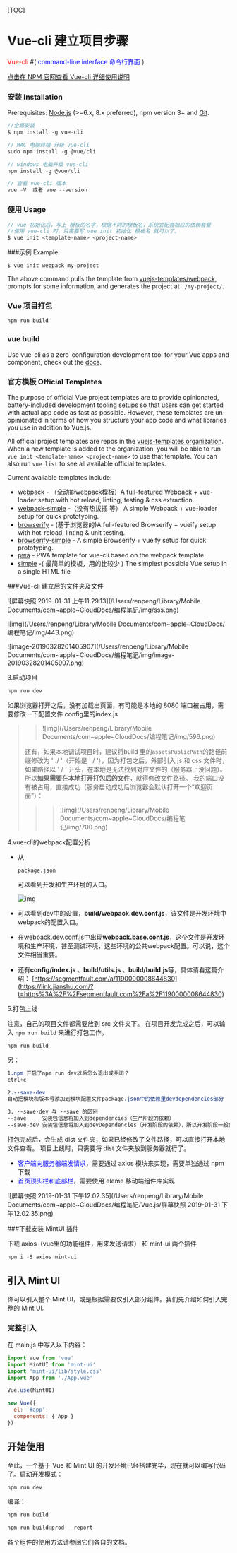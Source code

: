 [TOC]



# Vue-cli 建立项目步骤

<font color='red'>Vue-cli</font>  #(<font color="blue"> command-line interface 命令行界面 </font>)

[点击在 NPM 官网查看 Vue-cli 详细使用说明](https://www.npmjs.com/package/vue-cli)

### 安装 Installation

Prerequisites: [Node.js](https://nodejs.org/en/) (>=6.x, 8.x preferred), npm version 3+ and [Git](https://git-scm.com/).

```js
//全局安装
$ npm install -g vue-cli

// MAC 电脑终端 升级 vue-cli
sudo npm install -g @vue/cli  

// windows 电脑升级 vue-cli
npm install -g @vue/cli

// 查看 vue-cli 版本
vue -V  或者 vue --version
```

### 使用 Usage

```js
// vue 初始化后，写上 模板的名字，根据不同的模板名，系统会配套相应的依赖套餐
//使用 vue-cli 时，只需要写 vue init 初始化 模板名 就可以了。 
$ vue init <template-name> <project-name>
```

###示例 Example:

```
$ vue init webpack my-project
```

The above command pulls the template from [vuejs-templates/webpack](https://github.com/vuejs-templates/webpack), prompts for some information, and generates the project at `./my-project/`.



### Vue 项目打包

```js
npm run build
```



### vue build

Use vue-cli as a zero-configuration development tool for your Vue apps and component, check out the [docs](https://github.com/vuejs/vue-cli/blob/HEAD/docs/build.md).

### 官方模板 Official Templates

The purpose of official Vue project templates are to provide opinionated, battery-included development tooling setups so that users can get started with actual app code as fast as possible. However, these templates are un-opinionated in terms of how you structure your app code and what libraries you use in addition to Vue.js.

All official project templates are repos in the [vuejs-templates organization](https://github.com/vuejs-templates). When a new template is added to the organization, you will be able to run `vue init <template-name> <project-name>` to use that template. You can also run `vue list` to see all available official templates.

Current available templates include:

- [webpack](https://github.com/vuejs-templates/webpack) - （全动能webpack模板）A full-featured Webpack + vue-loader setup with hot reload, linting, testing & css extraction.
- [webpack-simple](https://github.com/vuejs-templates/webpack-simple) -（没有热拔插 等） A simple Webpack + vue-loader setup for quick prototyping.
- [browserify](https://github.com/vuejs-templates/browserify) - (基于浏览器的)A full-featured Browserify + vueify setup with hot-reload, linting & unit testing.
- [browserify-simple](https://github.com/vuejs-templates/browserify-simple) - A simple Browserify + vueify setup for quick prototyping.
- [pwa](https://github.com/vuejs-templates/pwa) - PWA template for vue-cli based on the webpack template
- [simple](https://github.com/vuejs-templates/simple) -( 最简单的模板，用的比较少 ) The simplest possible Vue setup in a single HTML file



###Vue-cli 建立后的文件夹及文件

![屏幕快照 2019-01-31 上午11.29.13](/Users/renpeng/Library/Mobile Documents/com~apple~CloudDocs/编程笔记/img/sss.png)

![img](/Users/renpeng/Library/Mobile Documents/com~apple~CloudDocs/编程笔记/img/443.png)



![image-20190328201405907](/Users/renpeng/Library/Mobile Documents/com~apple~CloudDocs/编程笔记/img/image-20190328201405907.png)





3.启动项目

```js
npm run dev
```

如果浏览器打开之后，没有加载出页面，有可能是本地的 8080 端口被占用，需要修改一下配置文件 config里的index.js

> > ![img](/Users/renpeng/Library/Mobile Documents/com~apple~CloudDocs/编程笔记/img/596.png)
>
> 还有，如果本地调试项目时，建议将build 里的`assetsPublicPath`的路径前缀修改为 ' ./ '（开始是 ' / '），因为打包之后，外部引入 js 和 css 文件时，如果路径以 ' / ' 开头，在本地是无法找到对应文件的（服务器上没问题）。所以**如果需要在本地打开打包后的文件**，就得修改文件路径。
> 我的端口没有被占用，直接成功（服务启动成功后浏览器会默认打开一个“欢迎页面”）：
>
> > > ![img](/Users/renpeng/Library/Mobile Documents/com~apple~CloudDocs/编程笔记/img/700.png)



4.vue-cli的webpack配置分析

- 从

  ```
  package.json
  ```

  可以看到开发和生产环境的入口。

  ![img](https://upload-images.jianshu.io/upload_images/10868449-255932a94e033291.png?imageMogr2/auto-orient/strip%7CimageView2/2/w/700)

- 可以看到dev中的设置，**build/webpack.dev.conf.js**，该文件是开发环境中webpack的配置入口。

- 在webpack.dev.conf.js中出现**webpack.base.conf.js**，这个文件是开发环境和生产环境，甚至测试环境，这些环境的公共webpack配置。可以说，这个文件相当重要。

- 还有**config/index.js 、build/utils.js 、build/build.js**等，具体请看这篇介绍：
  [https://segmentfault.com/a/1190000008644830](https://link.jianshu.com/?t=https%3A%2F%2Fsegmentfault.com%2Fa%2F1190000008644830)

5.打包上线

注意，自己的项目文件都需要放到 src 文件夹下。
在项目开发完成之后，可以输入 `npm run build` 来进行打包工作。

```
npm run build
```

另：

```css
1.npm 开启了npm run dev以后怎么退出或关闭？
ctrl+c

2.--save-dev
自动把模块和版本号添加到模块配置文件package.json中的依赖里devdependencies部分

3. --save-dev 与 --save 的区别
--save     安装包信息将加入到dependencies（生产阶段的依赖）
--save-dev 安装包信息将加入到devDependencies（开发阶段的依赖），所以开发阶段一般使用它
```

打包完成后，会生成 dist 文件夹，如果已经修改了文件路径，可以直接打开本地文件查看。
项目上线时，只需要将 dist 文件夹放到服务器就行了。

* <font color="blue">客户端向服务器端发请求</font>，需要通过 axios 模块来实现，需要单独通过 npm 下载
* <font color="blue">首页顶头栏和底部栏</font>，需要使用 eleme 移动端组件库实现



![屏幕快照 2019-01-31 下午12.02.35](/Users/renpeng/Library/Mobile Documents/com~apple~CloudDocs/编程笔记/Vue.js/屏幕快照 2019-01-31 下午12.02.35.png)



###下载安装 MintUI 插件

下载 axios（vue里的功能组件，用来发送请求）  和  mint-ui 两个插件

```js
npm i -S axios mint-ui
```

## 引入 Mint UI

你可以引入整个 Mint UI，或是根据需要仅引入部分组件。我们先介绍如何引入完整的 Mint UI。

### 完整引入

在 main.js 中写入以下内容：

```javascript
import Vue from 'vue'
import MintUI from 'mint-ui'
import 'mint-ui/lib/style.css'
import App from './App.vue'

Vue.use(MintUI)

new Vue({
  el: '#app',
  components: { App }
})
```

## 开始使用

至此，一个基于 Vue 和 Mint UI 的开发环境已经搭建完毕，现在就可以编写代码了。启动开发模式：

```bash
npm run dev
```

编译：

```bash
npm run build
```

```js
npm run build:prod --report
```



各个组件的使用方法请参阅它们各自的文档。